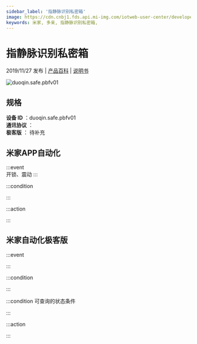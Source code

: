 ```yaml
---
sidebar_label: '指静脉识别私密箱'
image: https://cdn.cnbj1.fds.api.mi-img.com/iotweb-user-center/developer_1679047615237kzXeZb4f.png?GalaxyAccessKeyId=AKVGLQWBOVIRQ3XLEW&Expires=9223372036854775807&Signature=Si433R1bioAsPcwGGzqGDU9GWCs=
keywords: 米家, 多亲, 指静脉识别私密箱, 
---
```

# 指静脉识别私密箱

2019/11/27 发布 | [产品百科](https://home.mi.com/webapp/content/baike/product/index.html?model=duoqin.safe.pbfv01/) | [说明书](https://home.mi.com/views/introduction.html?model=duoqin.safe.pbfv01&region=cn)

![duoqin.safe.pbfv01](https://cdn.cnbj1.fds.api.mi-img.com/iotweb-user-center/developer_1679047615237kzXeZb4f.png?GalaxyAccessKeyId=AKVGLQWBOVIRQ3XLEW&Expires=9223372036854775807&Signature=Si433R1bioAsPcwGGzqGDU9GWCs=)

## 规格  
> 
**设备 ID** ：duoqin.safe.pbfv01  
**通讯协议** ：  
**极客版**  ： 待补充 


## 米家APP自动化  

:::event  
开锁、震动
:::

:::condition  

:::

:::action   

:::

## 米家自动化极客版  

:::event  

:::

:::condition  

:::

:::condition 可查询的状态条件  

:::

:::action  

:::

        
